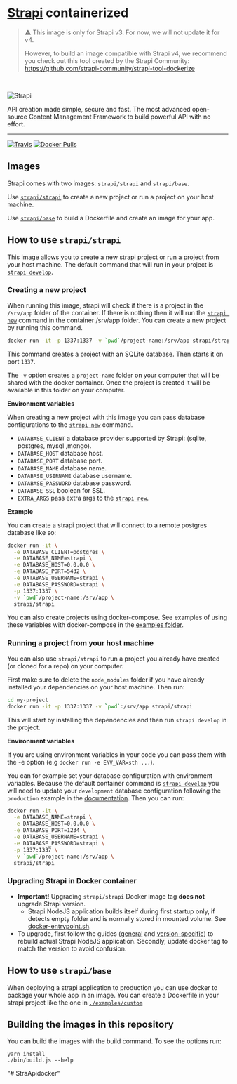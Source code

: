 # [Strapi](https://github.com/strapi/strapi) containerized

> ⚠️  This image is only for Strapi v3. For now, we will not update it for v4.
> 
> However, to build an image compatible with Strapi v4, we recommend you check out this tool created by the Strapi Community: https://github.com/strapi-community/strapi-tool-dockerize
</br>

![Strapi](https://cldup.com/7umchwdUBh.png)

API creation made simple, secure and fast.
The most advanced open-source Content Management Framework to build powerful API with no effort.

---

[![Travis](https://img.shields.io/travis/com/strapi/strapi-docker.svg?style=for-the-badge)](https://app.travis-ci.com/github/strapi/strapi-docker)
[![Docker Pulls](https://img.shields.io/docker/pulls/strapi/strapi.svg?style=for-the-badge)](https://hub.docker.com/r/strapi/strapi)

## Images

Strapi comes with two images: `strapi/strapi` and `strapi/base`.

Use [`strapi/strapi`](#how-to-use-strapistrapi) to create a new project or run a project on your host machine.

Use [`strapi/base`](#how-to-use-strapibase) to build a Dockerfile and create an image for your app.

## How to use `strapi/strapi`

This image allows you to create a new strapi project or run a project from your host machine. The default command that will run in your project is [`strapi develop`](https://strapi.io/documentation/v3.x/cli/CLI.html#strapi-develop-dev).

### Creating a new project

When running this image, strapi will check if there is a project in the `/srv/app` folder of the container. If there is nothing then it will run the [`strapi new`](https://strapi.io/documentation/developer-docs/latest/developer-resources/cli/CLI.html#strapi-new) command in the container /srv/app folder. You can create a new project by running this command.

```bash
docker run -it -p 1337:1337 -v `pwd`/project-name:/srv/app strapi/strapi
```

This command creates a project with an SQLite database. Then starts it on port `1337`.

The `-v` option creates a `project-name` folder on your computer that will be shared with the docker container.
Once the project is created it will be available in this folder on your computer.

**Environment variables**

When creating a new project with this image you can pass database configurations to the [`strapi new`](https://strapi.io/documentation/developer-docs/latest/developer-resources/cli/CLI.html#strapi-new) command.

- `DATABASE_CLIENT` a database provider supported by Strapi: (sqlite, postgres, mysql ,mongo).
- `DATABASE_HOST` database host.
- `DATABASE_PORT` database port.
- `DATABASE_NAME` database name.
- `DATABASE_USERNAME` database username.
- `DATABASE_PASSWORD` database password.
- `DATABASE_SSL` boolean for SSL.
- `EXTRA_ARGS` pass extra args to the [`strapi new`](https://strapi.io/documentation/developer-docs/latest/developer-resources/cli/CLI.html#strapi-new).

**Example**

You can create a strapi project that will connect to a remote postgres database like so:

```bash
docker run -it \
  -e DATABASE_CLIENT=postgres \
  -e DATABASE_NAME=strapi \
  -e DATABASE_HOST=0.0.0.0 \
  -e DATABASE_PORT=5432 \
  -e DATABASE_USERNAME=strapi \
  -e DATABASE_PASSWORD=strapi \
  -p 1337:1337 \
  -v `pwd`/project-name:/srv/app \
  strapi/strapi
```

You can also create projects using docker-compose. See examples of using these variables with docker-compose in the [examples folder](./examples).

### Running a project from your host machine

You can also use `strapi/strapi` to run a project you already have created (or cloned for a repo) on your computer.

First make sure to delete the `node_modules` folder if you have already installed your dependencies on your host machine. Then run:

```bash
cd my-project
docker run -it -p 1337:1337 -v `pwd`:/srv/app strapi/strapi
```

This will start by installing the dependencies and then run `strapi develop` in the project.

**Environment variables**

If you are using environment variables in your code you can pass them with the -e option (e.g `docker run -e ENV_VAR=sth ...`).

You can for example set your database configuration with environment variables.
Because the default container command is [`strapi develop`](https://strapi.io/documentation/v3.x/cli/CLI.html#strapi-develop-dev) you will need to update your `development` database configuration following the `production` example in the [documentation](https://strapi.io/documentation/v3.x/concepts/configurations.html#dynamic-configurations). Then you can run:

```bash
docker run -it \
  -e DATABASE_NAME=strapi \
  -e DATABASE_HOST=0.0.0.0 \
  -e DATABASE_PORT=1234 \
  -e DATABASE_USERNAME=strapi \
  -e DATABASE_PASSWORD=strapi \
  -p 1337:1337 \
  -v `pwd`/project-name:/srv/app \
  strapi/strapi
```


### Upgrading Strapi in Docker container

- **Important!** Upgrading `strapi/strapi` Docker image tag **does not** upgrade Strapi version.
  - Strapi NodeJS application builds itself during first startup only, if detects empty folder and is normally stored in mounted volume. See [docker-entrypoint.sh](https://github.com/strapi/strapi-docker/blob/master/strapi/docker-entrypoint.sh).
- To upgrade, first follow the guides ([general](https://strapi.io/documentation/developer-docs/latest/guides/update-version.html) and [version-specific](https://strapi.io/documentation/developer-docs/latest/migration-guide/)) to rebuild actual Strapi NodeJS application. Secondly, update docker tag to match the version to avoid confusion.

## How to use `strapi/base`

When deploying a strapi application to production you can use docker to package your whole app in an image. You can create a Dockerfile in your strapi project like the one in [`./examples/custom`](./examples/custom)

## Building the images in this repository

You can build the images with the build command. To see the options run:

```
yarn install
./bin/build.js --help
```
"# StraApidocker" 
